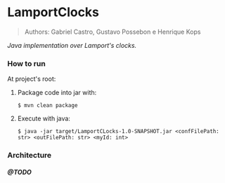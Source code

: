 # LamportClocks

> Authors: Gabriel Castro, Gustavo Possebon e Henrique Kops

_Java implementation over Lamport's clocks._

### How to run

At project's root:

1. Package code into jar with:

    ```
    $ mvn clean package
    ```
1. Execute with java:

    ```
    $ java -jar target/LamportCLocks-1.0-SNAPSHOT.jar <confFilePath: str> <outFilePath: str> <myId: int>
    ```

### Architecture

##### @TODO